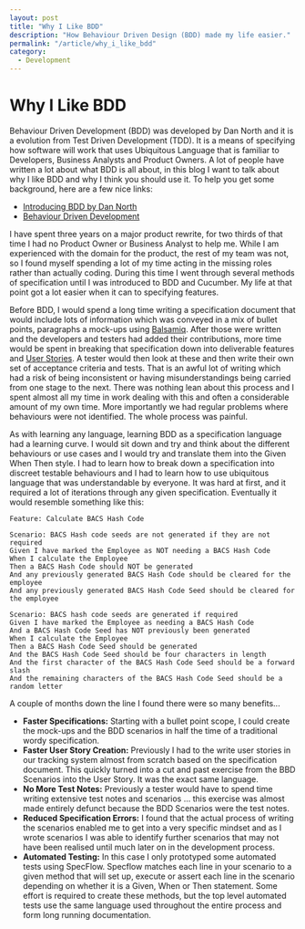 ```yaml
---
layout: post
title: "Why I Like BDD"
description: "How Behaviour Driven Design (BDD) made my life easier."
permalink: "/article/why_i_like_bdd"
category:
  - Development
---
```


# Why I Like BDD

Behaviour Driven Development (BDD) was developed by Dan North and it is a evolution from Test Driven Development (TDD). It is a means of specifying how software will work that uses Ubiquitous Language that is familiar to Developers, Business Analysts and Product Owners. A lot of people have written a lot about what BDD is all about, in this blog I want to talk about why I like BDD and why I think you should use it. To help you get some background, here are a few nice links:

- [Introducing BDD by Dan North](https://dannorth.net/introducing-bdd/)
- [Behaviour Driven Development](https://en.wikipedia.org/wiki/Behavior-driven_development)

I have spent three years on a major product rewrite, for two thirds of that time I had no Product Owner or Business Analyst to help me. While I am experienced with the domain for the product, the rest of my team was not, so I found myself spending a lot of my time acting in the missing roles rather than actually coding. During this time I went through several methods of specification until I was introduced to BDD and Cucumber. My life at that point got a lot easier when it can to specifying features.

Before BDD, I would spend a long time writing a specification document that would include lots of information which was conveyed in a mix of bullet points, paragraphs a mock-ups using [Balsamiq](https://balsamiq.com/). After those were written and the developers and testers had added their contributions, more time would be spent in breaking that specification down into deliverable features and [User Stories](https://en.wikipedia.org/wiki/User_story). A tester would then look at these and then write their own set of acceptance criteria and tests. That is an awful lot of writing which had a risk of being inconsistent or having misunderstandings being carried from one stage to the next. There was nothing lean about this process and I spent almost all my time in work dealing with this and often a considerable amount of my own time. More importantly we had regular problems where behaviours were not identified. The whole process was painful.

As with learning any language, learning BDD as a specification language had a learning curve. I would sit down and try and think about the different behaviours or use cases and I would try and translate them into the Given When Then style. I had to learn how to break down a specification into discreet testable behaviours and I had to learn how to use ubiquitous language that was understandable by everyone. It was hard at first, and it required a lot of iterations through any given specification. Eventually it would resemble something like this:

```
Feature: Calculate BACS Hash Code

Scenario: BACS Hash code seeds are not generated if they are not required
Given I have marked the Employee as NOT needing a BACS Hash Code
When I calculate the Employee
Then a BACS Hash Code should NOT be generated
And any previously generated BACS Hash Code should be cleared for the employee
And any previously generated BACS Hash Code Seed should be cleared for the employee

Scenario: BACS hash code seeds are generated if required
Given I have marked the Employee as needing a BACS Hash Code
And a BACS Hash Code Seed has NOT previously been generated
When I calculate the Employee
Then a BACS Hash Code Seed should be generated
And the BACS Hash Code Seed should be four characters in length
And the first character of the BACS Hash Code Seed should be a forward slash
And the remaining characters of the BACS Hash Code Seed should be a random letter
```

A couple of months down the line I found there were so many benefits...

- **Faster Specifications:** Starting with a bullet point scope, I could create the mock-ups and the BDD scenarios in half the time of a traditional wordy specification.
- **Faster User Story Creation:** Previously I had to the write user stories in our tracking system almost from scratch based on the specification document. This quickly turned into a cut and past exercise from the BBD Scenarios into the User Story. It was the exact same language.
- **No More Test Notes:** Previously a tester would have to spend time writing extensive test notes and scenarios ... this exercise was almost made entirely defunct because the BDD Scenarios were the test notes.
- **Reduced Specification Errors:** I found that the actual process of writing the scenarios enabled me to get into a very specific mindset and as I wrote scenarios I was able to identify further scenarios that may not have been realised until much later on in the development process.
- **Automated Testing:** In this case I only prototyped some automated tests using SpecFlow. Specflow matches each line in your scenario to a given method that will set up, execute or assert each line in the scenario depending on whether it is a Given, When or Then statement. Some effort is required to create these methods, but the top level automated tests use the same language used throughout the entire process and form long running documentation.